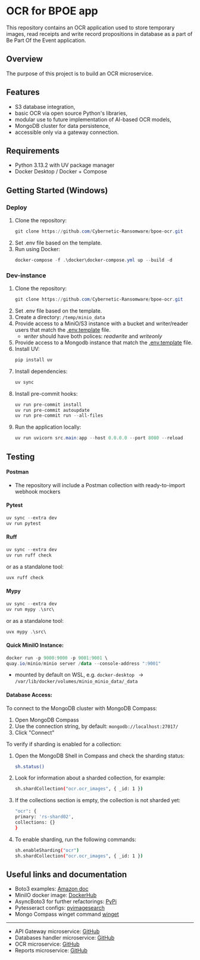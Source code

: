 # OCR for BPOE app
This repository contains an OCR application used to store temporary images, read receipts and write record propositions in database as a part of Be Part Of the Event application.

## Overview
The purpose of this project is to build an OCR microservice.

## Features
- S3 database integration,
- basic OCR via open source Python's libraries,
- modular use to future implementation of AI-based OCR models,
- MongoDB cluster for data persistence,
- accessible only via a gateway connection.

## Requirements
- Python 3.13.2 with UV package manager
- Docker Desktop / Docker + Compose

## Getting Started (Windows)
### Deploy
1. Clone the repository:
      ```powershell
      git clone https://github.com/Cybernetic-Ransomware/bpoe-ocr.git
      ```
2. Set .env file based on the template.
3. Run using Docker:
      ```powershell
      docker-compose -f .\docker\docker-compose.yml up --build -d
      ```
### Dev-instance
1. Clone the repository:
      ```powershell
      git clone https://github.com/Cybernetic-Ransomware/bpoe-ocr.git
      ```
2. Set .env file based on the template.
3. Create a directory: `/temp/minio_data`
4. Provide access to a MiniO/S3 instance with a bucket and writer/reader users that match the [.env.template](docker/.env.template) file.
   - *writer* should have both polices: *readwrite* and *writeonly*
5. Provide access to a Mongodb instance that match the [.env.template](docker/.env.template) file.
6. Install UV:
      ```powershell
      pip install uv
      ```
7. Install dependencies:
      ```powershell
      uv sync
      ```
8. Install pre-commit hooks:
      ```powershell
      uv run pre-commit install
      uv run pre-commit autoupdate
      uv run pre-commit run --all-files
      ```
9. Run the application locally:
      ```powershell
      uv run uvicorn src.main:app --host 0.0.0.0 --port 8080 --reload
      ```

## Testing
#### Postman
- The repository will include a Postman collection with ready-to-import webhook mockers

#### Pytest
```powershell
uv sync --extra dev
uv run pytest
```

#### Ruff
```powershell
uv sync --extra dev
uv run ruff check
```
or as a standalone tool:
```powershell
uvx ruff check
```

#### Mypy
```powershell
uv sync --extra dev
uv run mypy .\src\
```
or as a standalone tool:
```powershell
uvx mypy .\src\
```

#### Quick MiniIO Instance:
```powershell
docker run -p 9000:9000 -p 9001:9001 \
quay.io/minio/minio server /data --console-address ":9001"
```
- mounted by default on WSL, e.g. `docker-desktop ` -> `/var/lib/docker/volumes/minio_minio_data/_data`

#### Database Access:
To connect to the MongoDB cluster with MongoDB Compass:
1. Open MongoDB Compass
2. Use the connection string, by default: `mongodb://localhost:27017/`
3. Click "Connect"

To verify if sharding is enabled for a collection:
1. Open the MongoDB Shell in Compass and check the sharding status:
   ```bash
   sh.status()
   ```
2. Look for information about a sharded collection, for example:
   ```bash
   sh.shardCollection("ocr.ocr_images", { _id: 1 })
   ```
3. If the collections section is empty, the collection is not sharded yet:
   ```bash
   "ocr": {
   primary: 'rs-shard02',
   collections: {}
   }
   ```
4. To enable sharding, run the following commands:
   ```bash
   sh.enableSharding("ocr")
   sh.shardCollection("ocr.ocr_images", { _id: 1 })
   ```

## Useful links and documentation
- Boto3 examples: [Amazon doc](https://boto3.amazonaws.com/v1/documentation/api/latest/guide/s3-examples.html)
- MiniIO docker image: [DockerHub](https://hub.docker.com/r/minio/minio)
- AsyncBoto3 for further refactorings: [PyPi](https://pypi.org/project/aioboto3/)
- Pytesseract configs: [pyimagesearch](https://pyimagesearch.com/2021/11/15/tesseract-page-segmentation-modes-psms-explained-how-to-improve-your-ocr-accuracy/)
- Mongo Compass winget command [winget](https://winget.run/pkg/MongoDB/Compass.Full)
---
- API Gateway microservice: [GitHub](https://github.com/Cybernetic-Ransomware/bpoe-api-gateway.git)
- Databases handler microservice: [GitHub](https://github.com/Cybernetic-Ransomware/bpoe_events_db_handler)
- OCR microservice: [GitHub](https://github.com/Cybernetic-Ransomware/bpoe-ocr)
- Reports microservice: [GitHub](https://github.com/Cybernetic-Ransomware/bpoe_events_reports)
